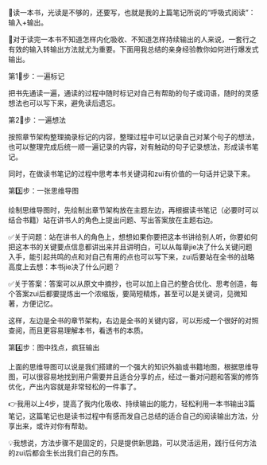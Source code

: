 📖读一本书，光读是不够的，还要写，也就是我的上篇笔记所说的“呼吸式阅读”：输入+输出。

📝对于读完一本书不知道怎样内化吸收、不知道怎样持续输出的人来说，一套行之有效的输入转输出方法就尤为重要。下面用我总结的亲身经验教你如何进行爆发式输出。

第1⃣️步：一遍标记

把书先通读一遍，通读的过程中随时标记对自己有帮助的句子或词语，随时的灵感想法也可以写下来，避免读后遗忘。

第2⃣️步：一遍想法

按照章节架构整理摘录标记的内容，整理过程中可以记录自己对某个句子的想法，也可以整理完成后统一顺一遍记录的内容，对有触动的句子记录想法，形成读书笔记。

同时，在做读书笔记的过程中思考本书关键词和zui有价值的一句话并记录下来。

第3️⃣步：一张思维导图

绘制思维导图时，先绘制出章节架构放在主题左边，再根据读书笔记（必要时可以结合书籍）站在讲书人的角色上提出问题、写出答案放在主题右边。

✅关于问题：站在讲书人的角色上，想想如果你要把这本书讲给别人听，你要如何把这本书的关键要点信息都讲出来并且讲明白，可以从每章jie决了什么关键问题入手，能引起共鸣的点和对自己有用的点也可以写下来，zui后要站在全书的战略高度上去想：本书jie决了什么问题？

✅关于答案：答案可以从原文中摘抄，也可以加上自己的整合优化、思考创造，每个答案zui后都要提炼出一个浓缩版，要简短精炼，甚至可以是关键词，见微知著，方便记忆。

这样，左边是全书的章节架构，右边是全书的关键内容，可以形成一个很好的对照查阅，而且更容易理解本书，看透书的本质。

第4️⃣步：图中找点，疯狂输出

上面的思维导图可以说是我们搭建的一个强大的知识外脑或书籍地图，根据思维导图，可以很容易地找到用户需要并且适合分享的点，经过一番对问题和答案的修饰优化，产出内容就是非常轻松的一件事了。

👉我用以上4步，提高了我内化吸收、持续输出的能力，轻松利用一本书输出3篇笔记，这篇笔记也是读书过程中有感而发自己总结的适合自己的阅读输出方法，分享出来，或许对你有帮助。

💡我想说，方法步骤不是固定的，只是提供新思路，可以灵活运用，践行任何方法的zui后都会生长出我们自己的东西。